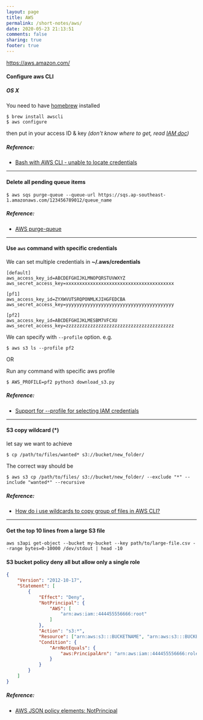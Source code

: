 ```yaml
---
layout: page
title: AWS
permalink: /short-notes/aws/
date: 2020-05-23 21:13:51
comments: false
sharing: true
footer: true
---
```


https://aws.amazon.com/

#### Configure aws CLI

##### OS X

You need to have [homebrew](http://brew.sh/) installed

```
$ brew install awscli
$ aws configure
```

then put in your access ID & key _(don't know where to get, read [IAM doc](http://docs.aws.amazon.com/IAM/latest/UserGuide/introduction.html))_

##### Reference:

- [Bash with AWS CLI - unable to locate credentials](http://stackoverflow.com/questions/31425838/bash-with-aws-cli-unable-to-locate-credentials/31426381#31426381)

---

#### Delete all pending queue items

```
$ aws sqs purge-queue --queue-url https://sqs.ap-southeast-1.amazonaws.com/123456789012/queue_name
```

##### Reference:

- [AWS purge-queue](https://docs.aws.amazon.com/cli/latest/reference/sqs/purge-queue.html)

---

#### Use `aws` command with specific credentials

We can set multiple credentials in **~/.aws/credentials**

```
[default]
aws_access_key_id=ABCDEFGHIJKLMNOPQRSTUVWXYZ
aws_secret_access_key=xxxxxxxxxxxxxxxxxxxxxxxxxxxxxxxxxxxxxxxx

[pf1]
aws_access_key_id=ZYXWVUTSRQPONMLKJIHGFEDCBA
aws_secret_access_key=yyyyyyyyyyyyyyyyyyyyyyyyyyyyyyyyyyyyyyyy

[pf2]
aws_access_key_id=ABCDEFGHIJKLMESBM7VFCXU
aws_secret_access_key=zzzzzzzzzzzzzzzzzzzzzzzzzzzzzzzzzzzzzzzz
```

We can specify with `--profile` option. e.g.

```
$ aws s3 ls --profile pf2
```

OR

Run any command with specific aws profile

```
$ AWS_PROFILE=pf2 python3 download_s3.py
```

##### Reference:

- [Support for --profile for selecting IAM credentials](https://github.com/awslabs/aws-sam-cli/issues/27)

----

#### S3 copy wildcard (*)

let say we want to achieve

```
$ cp /path/to/files/wanted* s3://bucket/new_folder/
```

The correct way should be

```
$ aws s3 cp /path/to/files/ s3://bucket/new_folder/ --exclude "*" --include "wanted*" --recursive
```

##### Reference:

- [How do i use wildcards to copy group of files in AWS CLI?](https://intellipaat.com/community/525/how-do-i-use-wildcards-to-copy-group-of-files-in-aws-cli)

----

#### Get the top 10 lines from a large S3 file

```
aws s3api get-object --bucket my-bucket --key path/to/large-file.csv --range bytes=0-10000 /dev/stdout | head -10
```


#### S3 bucket policy deny all but allow only a single role

```json
{
	"Version": "2012-10-17",
	"Statement": [
		{
			"Effect": "Deny",
			"NotPrincipal": {
				"AWS": [
					"arn:aws:iam::444455556666:root"
				]
			},
			"Action": "s3:*",
			"Resource": ["arn:aws:s3:::BUCKETNAME", "arn:aws:s3:::BUCKETNAME/*"],
            "Condition": {
                "ArnNotEquals": {
                    "aws:PrincipalArn": "arn:aws:iam::444455556666:role/the-allowed-role-name"
                }
            }
		}
	]
}
```

##### Reference:

- [AWS JSON policy elements: NotPrincipal](https://docs.aws.amazon.com/IAM/latest/UserGuide/reference_policies_elements_notprincipal.html)

